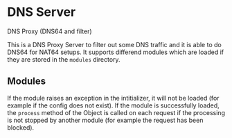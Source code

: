 # DNS Server
DNS Proxy (DNS64 and filter)


This is a DNS Proxy Server to filter out some DNS traffic and it is able to do DNS64 for NAT64 setups.
It supports differend modules which are loaded if they are stored in the `modules` directory.

## Modules
If the module raises an exception in the intitializer, it will not be loaded (for example if the config does not exist).
If the module is successfully loaded, the `process` method of the Object is called on each request
if the processing is not stopped by another module (for example the request has been blocked).

